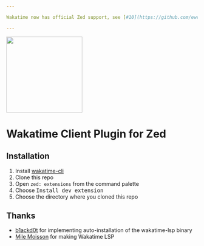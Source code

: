 ```yaml
---

Wakatime now has official Zed support, see [#10](https://github.com/ewen-lbh/zed-wakatime)

---
```


<img height="200px" src="./logo.png" />

# Wakatime Client Plugin for Zed

## Installation

1. Install [wakatime-cli](https://github.com/wakatime/wakatime-cli)
2. Clone this repo
3. Open `zed: extensions` from the command palette
4. Choose <kbd>Install dev extension</kbd>
5. Choose the directory where you cloned this repo

## Thanks

- [b1ackd0t](https://github.com/rodneyosodo) for implementing auto-installation of the wakatime-lsp binary
- [Mile Moisson](https://github.com/mrnossiom/) for making Wakatime LSP
